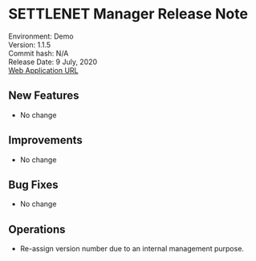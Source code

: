 # SETTLENET Manager Release Note
Environment: Demo   
Version: 1.1.5   
Commit hash: N/A     
Release Date:  9 July, 2020     
[Web Application URL](https://demo-manager.dev-settlenet.io)   

## New Features
* No change

## Improvements
* No change

## Bug Fixes
* No change

## Operations
* Re-assign version number due to an internal management purpose.
